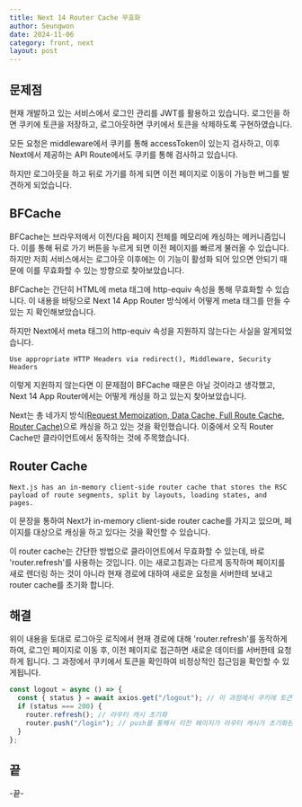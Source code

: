 ```yaml
---
title: Next 14 Router Cache 무효화
author: Seungwon
date: 2024-11-06
category: front, next
layout: post
---
```


## 문제점

현재 개발하고 있는 서비스에서 로그인 관리를 JWT를 활용하고 있습니다. 로그인을 하면 쿠키에 토큰을 저장하고, 로그아웃하면 쿠키에서 토큰을 삭제하도록 구현하였습니다.

모든 요청은 middleware에서 쿠키를 통해 accessToken이 있는지 검사하고, 이후 Next에서 제공하는 API Route에서도 쿠키를 통해 검사하고 있습니다.

하지만 로그아웃을 하고 뒤로 가기를 하게 되면 이전 페이지로 이동이 가능한 버그를 발견하게 되었습니다.

## BFCache

BFCache는 브라우저에서 이전/다음 페이지 전체를 메모리에 캐싱하는 메커니즘입니다. 이를 통해 뒤로 가기 버튼을 누르게 되면 이전 페이지를 빠르게 불러올 수 있습니다. 하지만 저희 서비스에서는 로그아웃 이후에는 이 기능이 활성화 되어 있으면 안되기 때문에 이를 무효화할 수 있는 방향으로 찾아보았습니다.

BFCache는 간단히 HTML에 meta 태그에 http-equiv 속성을 통해 무효화할 수 있습니다. 이 내용을 바탕으로 Next 14 App Router 방식에서 어떻게 meta 태그를 만들 수 있는 지 확인해보았습니다.

하지만 Next에서 meta 태그의 http-equiv 속성을 지원하지 않는다는 사실을 알게되었습니다.

```
Use appropriate HTTP Headers via redirect(), Middleware, Security Headers
```

이렇게 지원하지 않는다면 이 문제점이 BFCache 때문은 아닐 것이라고 생각했고, Next 14 App Router에서는 어떻게 캐싱을 하고 있는지 찾아보았습니다.

Next는 총 네가지 방식[(Request Memoization, Data Cache, Full Route Cache, Router Cache)](https://nextjs.org/docs/app/building-your-application/caching#overview)으로 캐싱을 하고 있는 것을 확인했습니다. 이중에서 오직 Router Cache만 클라이언트에서 동작하는 것에 주목했습니다.

## Router Cache

```
Next.js has an in-memory client-side router cache that stores the RSC payload of route segments, split by layouts, loading states, and pages.
```

이 문장을 통하여 Next가 in-memory client-side router cache를 가지고 있으며, 페이지를 대상으로 캐싱을 하고 있다는 것을 확인할 수 있습니다.

이 router cache는 간단한 방법으로 클라이언트에서 무효화할 수 있는데, 바로 'router.refresh'를 사용하는 것입니다. 이는 새로고침과는 다르게 동작하며 페이지를 새로 렌더링 하는 것이 아니라 현재 경로에 대하여 새로운 요청을 서버한테 보내고 router cache를 초기화 합니다.

## 해결

위이 내용을 토대로 로그아웃 로직에서 현재 경로에 대해 'router.refresh'를 동작하게 하여, 로그인 페이지로 이동 후, 이전 페이지로 접근하면 새로운 데이터를 서버한테 요청하게 됩니다. 그 과정에서 쿠키에서 토큰을 확인하여 비정상적인 접근임을 확인할 수 있게됩니다.

```javascript
const logout = async () => {
  const { status } = await axios.get("/logout"); // 이 과정에서 쿠키에 토큰이 지워짐.
  if (status === 200) {
    router.refresh(); // 라우터 캐시 초기화
    router.push("/login"); // push를 통해서 이전 페이지가 라우터 캐시가 초기화된 페이지로 만듦
  }
};
```

## 끝

-끝-
